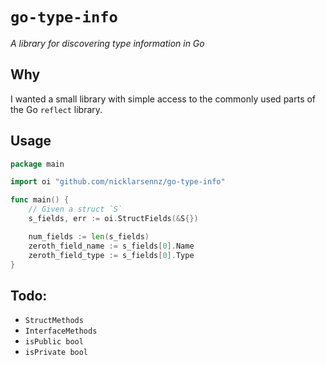 # `go-type-info`
_A library for discovering type information in Go_

## Why
I wanted a small library with simple access to the commonly used parts of the Go `reflect` library.

## Usage
```go
package main

import oi "github.com/nicklarsennz/go-type-info"

func main() {
    // Given a struct `S`
    s_fields, err := oi.StructFields(&S{})

    num_fields := len(s_fields)
    zeroth_field_name := s_fields[0].Name
    zeroth_field_type := s_fields[0].Type
}
```

## Todo:
- `StructMethods`
- `InterfaceMethods`
- `isPublic bool`
- `isPrivate bool`